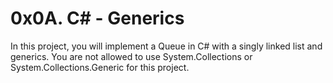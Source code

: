 # 0x0A. C# - Generics
In this project, you will implement a Queue in C# with a singly linked list and generics. You are not allowed to use System.Collections or System.Collections.Generic for this project.